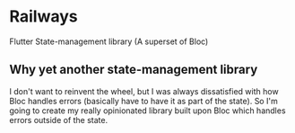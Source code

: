 # Railways
Flutter State-management library (A superset of Bloc)

## Why yet another state-management library
I don't want to reinvent the wheel, but I was always dissatisfied with how Bloc handles errors (basically have to have it as part of the state). 
So I'm going to create my really opinionated library built upon Bloc which handles errors outside of the state.
